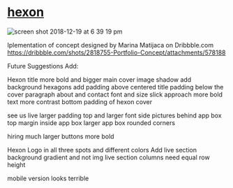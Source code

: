# [hexon](https://www.michaelpalhidai.com/hexon/)

![screen shot 2018-12-19 at 6 39 19 pm](https://user-images.githubusercontent.com/25018247/50261152-1d330d80-03c0-11e9-9a68-f0ccfcd73c51.png)

Iplementation of concept designed by Marina Matijaca on Dribbble.com
https://dribbble.com/shots/2818755-Portfolio-Concept/attachments/578188

Future Suggestions Add:

Hexon title more bold and bigger
main cover image shadow
add background hexagons
add padding above centered title
padding below the cover paragraph
about and contact font and size
slick approach more bold
text more contrast
bottom padding of hexon cover

see us live larger padding top and larger font
side pictures behind app box
top margin inside app box larger
app box rounded corners

hiring much larger
buttons more bold

Hexon Logo in all three spots and different colors
Add live section background gradient and not img
live section columns need equal row height

mobile version looks terrible
